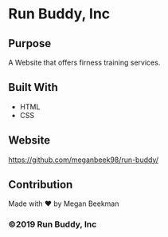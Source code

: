 # Run Buddy, Inc

## Purpose
A Website that offers firness training services.

## Built With
* HTML
* CSS

## Website 
https://github.com/meganbeek98/run-buddy/

## Contribution
Made with ❤️ by Megan Beekman

### ©️2019 Run Buddy, Inc

